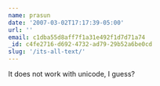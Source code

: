```yaml
---
name: prasun
date: '2007-03-02T17:17:39-05:00'
url: ''
email: c1dba55d8aff7f1a31e492f1d7d71a74
_id: c4fe2716-d692-4732-ad79-29b52a6be0cd
slug: '/its-all-text/'
---
```


It does not work with unicode, I guess?
